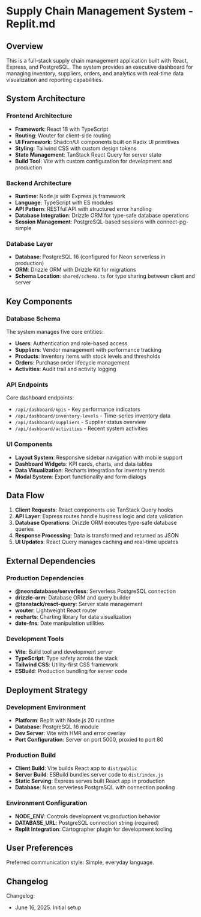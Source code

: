 # Supply Chain Management System - Replit.md

## Overview

This is a full-stack supply chain management application built with React, Express, and PostgreSQL. The system provides an executive dashboard for managing inventory, suppliers, orders, and analytics with real-time data visualization and reporting capabilities.

## System Architecture

### Frontend Architecture
- **Framework**: React 18 with TypeScript
- **Routing**: Wouter for client-side routing
- **UI Framework**: Shadcn/UI components built on Radix UI primitives
- **Styling**: Tailwind CSS with custom design tokens
- **State Management**: TanStack React Query for server state
- **Build Tool**: Vite with custom configuration for development and production

### Backend Architecture
- **Runtime**: Node.js with Express.js framework
- **Language**: TypeScript with ES modules
- **API Pattern**: RESTful API with structured error handling
- **Database Integration**: Drizzle ORM for type-safe database operations
- **Session Management**: PostgreSQL-based sessions with connect-pg-simple

### Database Layer
- **Database**: PostgreSQL 16 (configured for Neon serverless in production)
- **ORM**: Drizzle ORM with Drizzle Kit for migrations
- **Schema Location**: `shared/schema.ts` for type sharing between client and server

## Key Components

### Database Schema
The system manages five core entities:
- **Users**: Authentication and role-based access
- **Suppliers**: Vendor management with performance tracking
- **Products**: Inventory items with stock levels and thresholds
- **Orders**: Purchase order lifecycle management
- **Activities**: Audit trail and activity logging

### API Endpoints
Core dashboard endpoints:
- `/api/dashboard/kpis` - Key performance indicators
- `/api/dashboard/inventory-levels` - Time-series inventory data
- `/api/dashboard/suppliers` - Supplier status overview
- `/api/dashboard/activities` - Recent system activities

### UI Components
- **Layout System**: Responsive sidebar navigation with mobile support
- **Dashboard Widgets**: KPI cards, charts, and data tables
- **Data Visualization**: Recharts integration for inventory trends
- **Modal System**: Export functionality and form dialogs

## Data Flow

1. **Client Requests**: React components use TanStack Query hooks
2. **API Layer**: Express routes handle business logic and data validation
3. **Database Operations**: Drizzle ORM executes type-safe database queries
4. **Response Processing**: Data is transformed and returned as JSON
5. **UI Updates**: React Query manages caching and real-time updates

## External Dependencies

### Production Dependencies
- **@neondatabase/serverless**: Serverless PostgreSQL connection
- **drizzle-orm**: Database ORM and query builder
- **@tanstack/react-query**: Server state management
- **wouter**: Lightweight React router
- **recharts**: Charting library for data visualization
- **date-fns**: Date manipulation utilities

### Development Tools
- **Vite**: Build tool and development server
- **TypeScript**: Type safety across the stack
- **Tailwind CSS**: Utility-first CSS framework
- **ESBuild**: Production bundling for server code

## Deployment Strategy

### Development Environment
- **Platform**: Replit with Node.js 20 runtime
- **Database**: PostgreSQL 16 module
- **Dev Server**: Vite with HMR and error overlay
- **Port Configuration**: Server on port 5000, proxied to port 80

### Production Build
- **Client Build**: Vite builds React app to `dist/public`
- **Server Build**: ESBuild bundles server code to `dist/index.js`
- **Static Serving**: Express serves built React app in production
- **Database**: Neon serverless PostgreSQL with connection pooling

### Environment Configuration
- **NODE_ENV**: Controls development vs production behavior
- **DATABASE_URL**: PostgreSQL connection string (required)
- **Replit Integration**: Cartographer plugin for development tooling

## User Preferences

Preferred communication style: Simple, everyday language.

## Changelog

Changelog:
- June 16, 2025. Initial setup